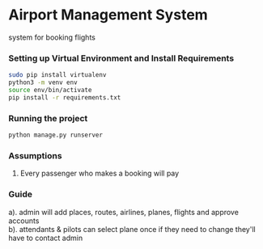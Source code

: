 # Airport Management System 
system for booking flights

### Setting up Virtual Environment and Install Requirements
```bash
sudo pip install virtualenv
python3 -m venv env
source env/bin/activate
pip install -r requirements.txt
```

### Running the project
```bash
python manage.py runserver
```

### Assumptions 
1. Every passenger who makes a booking will pay

### Guide
a). admin will add places, routes, airlines, planes, flights and approve accounts <br/>
b). attendants & pilots can select plane once if they need to change they'll have to contact admin

